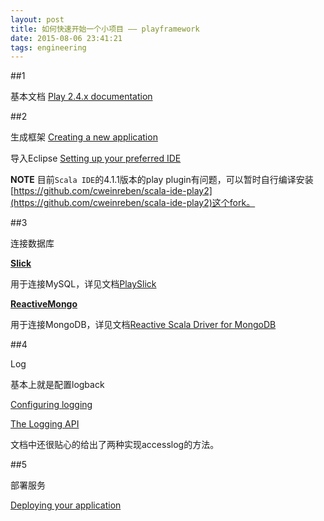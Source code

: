 ```yaml
---
layout: post
title: 如何快速开始一个小项目 —— playframework
date: 2015-08-06 23:41:21
tags: engineering
---
```


##1

基本文档 [Play 2.4.x documentation](https://www.playframework.com/documentation/2.4.x/Home)

##2

生成框架 [Creating a new application](https://www.playframework.com/documentation/2.4.x/NewApplication)

导入Eclipse [Setting up your preferred IDE](https://www.playframework.com/documentation/2.4.x/IDE#Eclipse)

**NOTE** 目前`Scala IDE`的4.1.1版本的play plugin有问题，可以暂时自行编译安装[https://github.com/cweinreben/scala-ide-play2](https://github.com/cweinreben/scala-ide-play2)这个fork。

##3

连接数据库

[**Slick**](http://slick.typesafe.com/)

用于连接MySQL，详见文档[PlaySlick](https://www.playframework.com/documentation/2.4.x/PlaySlick)

[**ReactiveMongo**](http://reactivemongo.org/) 

用于连接MongoDB，详见文档[Reactive Scala Driver for MongoDB](http://reactivemongo.org/releases/0.11/documentation/tutorial/play2.html)

##4

Log

基本上就是配置logback

[Configuring logging](https://www.playframework.com/documentation/2.4.x/SettingsLogger)

[The Logging API](https://www.playframework.com/documentation/2.4.x/ScalaLogging)

文档中还很贴心的给出了两种实现accesslog的方法。

##5

部署服务

[Deploying your application](https://www.playframework.com/documentation/2.4.x/Production)
